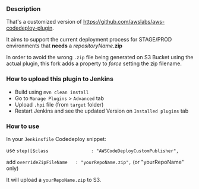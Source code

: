 ### Description

That's a customized version of https://github.com/awslabs/aws-codedeploy-plugin.

It aims to support the current deployment process for STAGE/PROD environments that **needs** a _repositoryName_**.zip**

In order to avoid the wrong `.zip` file being generated on S3 Bucket using the actual plugin, this fork adds a property to *force* setting the zip filename.

### How to upload this plugin to Jenkins

- Build using `mvn clean install`
- Go to `Manage Plugins` > `Advanced` tab
- Upload `.hpi` file (from `target` folder)
- Restart Jenkins and see the updated Version on `Installed plugins` tab

### How to use

In your `Jenkinsfile` Codedeploy snippet:

use
`step([$class                : "AWSCodeDeployCustomPublisher",`

add
`overrideZipFileName   : "yourRepoName.zip",` (or "yourRepoName" only)

It will upload a `yourRepoName.zip` to S3.